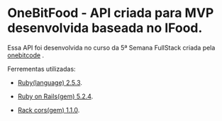 # OneBitFood - API criada para MVP desenvolvida baseada no IFood.

Essa API foi desenvolvida no curso da 5ª Semana FullStack criada pela [onebitcode](https://www.onebitcode.com) .

Ferrementas utilizadas:

* [Ruby(language) 2.5.3](https://www.ruby-lang.org/pt/).

* [Ruby on Rails(gem) 5.2.4](https://guides.rubyonrails.org/).

* [Rack cors(gem) 1.1.0](https://github.com/cyu/rack-cors).